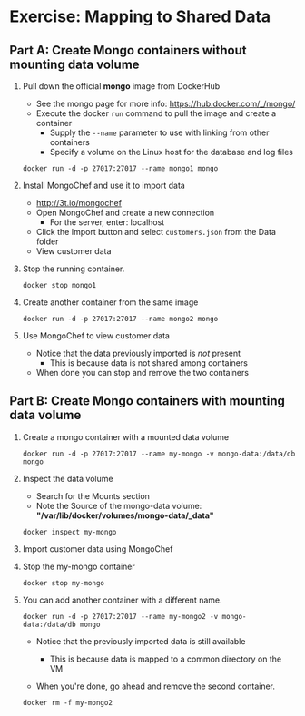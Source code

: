 # Exercise: Mapping to Shared Data

## Part A: Create Mongo containers without mounting data volume

1. Pull down the official **mongo** image from DockerHub
    - See the mongo page for more info: https://hub.docker.com/_/mongo/
    - Execute the docker `run` command to pull the image and create a container
        + Supply the `--name` parameter to use with linking from other containers
        + Specify a volume on the Linux host for the database and log files

    ```
    docker run -d -p 27017:27017 --name mongo1 mongo
    ```

2. Install MongoChef and use it to import data
    - http://3t.io/mongochef
    - Open MongoChef and create a new connection
        + For the server, enter: localhost
    - Click the Import button and select `customers.json` from the Data folder
    - View customer data

3. Stop the running container.

    ```
    docker stop mongo1
    ```

4. Create another container from the same image

    ```
    docker run -d -p 27017:27017 --name mongo2 mongo
    ```

5. Use MongoChef to view customer data
    - Notice that the data previously imported is *not* present
        + This is because data is not shared among containers
    - When done you can stop and remove the two containers

## Part B: Create Mongo containers with mounting data volume

1. Create a mongo container with a mounted data volume

    ```
    docker run -d -p 27017:27017 --name my-mongo -v mongo-data:/data/db mongo
    ```

2. Inspect the data volume
    - Search for the Mounts section
    - Note the Source of the mongo-data volume: **"/var/lib/docker/volumes/mongo-data/_data"**

    ```
    docker inspect my-mongo
    ```

3. Import customer data using MongoChef

4. Stop the my-mongo container

    ```
    docker stop my-mongo
    ```

5. You can add another container with a different name.

    ```
    docker run -d -p 27017:27017 --name my-mongo2 -v mongo-data:/data/db mongo
    ```

    - Notice that the previously imported data is still available
        + This is because data is mapped to a common directory on the VM

    - When you're done, go ahead and remove the second container.

    ```
    docker rm -f my-mongo2
    ```
   